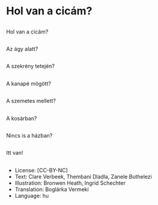 # Hol van a cicám?

##
Hol van a cicám?

##
Az ágy alatt?

##
A szekrény tetején?

##
A kanapé mögött?

##
A szemetes mellett?

##
A kosárban?

##
Nincs is a házban?

##
Itt van!

##
* License: [CC-BY-NC]
* Text: Clare Verbeek, Thembani Dladla, Zanele Buthelezi
* Illustration: Bronwen Heath, Ingrid Schechter
* Translation: Boglárka Vermeki
* Language: hu
